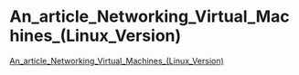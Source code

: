 # An_article_Networking_Virtual_Machines_(Linux_Version)
[An_article_Networking_Virtual_Machines_(Linux_Version)](https://aiwithcloud.com/2022/09/14/an_article_networking_virtual_machines_linux_version/)